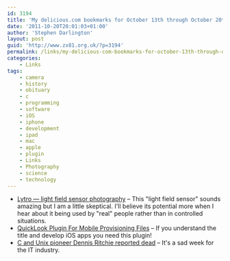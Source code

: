 ```yaml
---
id: 3194
title: 'My delicious.com bookmarks for October 13th through October 20th'
date: '2011-10-20T20:01:03+01:00'
author: 'Stephen Darlington'
layout: post
guid: 'http://www.zx81.org.uk/?p=3194'
permalink: /links/my-delicious-com-bookmarks-for-october-13th-through-october-20th.html
categories:
    - Links
tags:
    - camera
    - history
    - obituary
    - c
    - programming
    - software
    - iOS
    - iphone
    - development
    - ipad
    - mac
    - apple
    - plugin
    - Links
    - Photography
    - science
    - technology
---
```


- [Lytro — light field sensor photography](https://www.lytro.com/science_inside) – This "light field sensor" sounds amazing but I am a little skeptical. I'll believe its potential more when I hear about it being used by "real" people rather than in controlled situations.
- [QuickLook Plugin For Mobile Provisioning Files](http://www.macmation.com/blog/2011/10/quicklook-plugin-for-mobile-provision-files/) – If you understand the title and develop iOS apps you need this plugin!
- [C and Unix pioneer Dennis Ritchie reported dead](http://www.theregister.co.uk/2011/10/13/dennis_ritchie/) – It's a sad week for the IT industry.